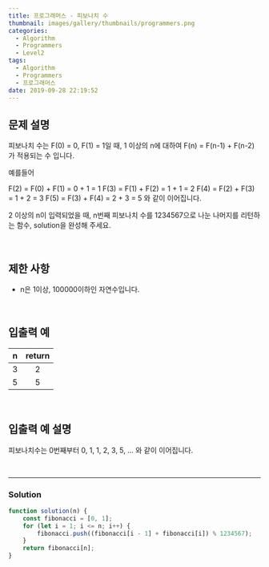 ```yaml
---
title: 프로그래머스 - 피보나치 수
thumbnail: images/gallery/thumbnails/programmers.png
categories:
  - Algorithm
  - Programmers
  - Level2
tags:
  - Algorithm
  - Programmers
  - 프로그래머스
date: 2019-09-28 22:19:52
---
```



## 문제 설명
피보나치 수는 F(0) = 0, F(1) = 1일 때, 1 이상의 n에 대하여 F(n) = F(n-1) + F(n-2) 가 적용되는 수 입니다.

예를들어

F(2) = F(0) + F(1) = 0 + 1 = 1
F(3) = F(1) + F(2) = 1 + 1 = 2
F(4) = F(2) + F(3) = 1 + 2 = 3
F(5) = F(3) + F(4) = 2 + 3 = 5
와 같이 이어집니다.

2 이상의 n이 입력되었을 때, n번째 피보나치 수를 1234567으로 나눈 나머지를 리턴하는 함수, solution을 완성해 주세요.

<br/>
<!-- more -->

## 제한 사항
* n은 1이상, 100000이하인 자연수입니다.

<br/>

## 입출력 예
| n | return |
| :---: | :---: |
| 3 | 2 |
| 5 | 5 |

<br/>

## 입출력 예 설명
피보나치수는 0번째부터 0, 1, 1, 2, 3, 5, ... 와 같이 이어집니다.

<br/>

---

### Solution
```javascript
function solution(n) {
    const fibonacci = [0, 1];
    for (let i = 1; i <= n; i++) {
        fibonacci.push((fibonacci[i - 1] + fibonacci[i]) % 1234567);
    }   
    return fibonacci[n];
}
```